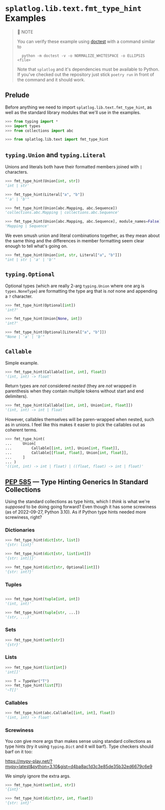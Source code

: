 `splatlog.lib.text.fmt_type_hint` Examples
==============================================================================

> 📝 NOTE
> 
> You can verify these example using [doctest][] with a command similar to
> 
>       python -m doctest -v -o NORMALIZE_WHITESPACE -o ELLIPSIS <file>
> 
> [doctest]: https://docs.python.org/3.10/library/doctest.html
> 
> Note that `splatlog` and it's dependencies must be available to Python. If 
> you've checked out the repository just stick `poetry run` in front of the
> command and it should work.
> 

Prelude
------------------------------------------------------------------------------

Before anything we need to import `splatlog.lib.text.fmt_type_hint`, as well as
the standard library modules that we'll use in the examples.

```python
>>> from typing import *
>>> import types
>>> from collections import abc

>>> from splatlog.lib.text import fmt_type_hint

```

`typing.Union` and `typing.Literal`
------------------------------------------------------------------------------

Unions and literals both have their formatted members joined with `|`
characters.

```python
>>> fmt_type_hint(Union[int, str])
'int | str'

>>> fmt_type_hint(Literal["a", "b"])
"'a' | 'b'"

>>> fmt_type_hint(Union[abc.Mapping, abc.Sequence])
'collections.abc.Mapping | collections.abc.Sequence'

>>> fmt_type_hint(Union[abc.Mapping, abc.Sequence], module_names=False)
'Mapping | Sequence'

```

We even smush union and literal combinations together, as they mean about the 
same thing and the differences in member formatting seem clear enough to tell
what's going on.

```python
>>> fmt_type_hint(Union[int, str, Literal["a", "b"]])
"int | str | 'a' | 'b'"

```

`typing.Optional`
------------------------------------------------------------------------------

Optional types (which are really 2-arg `typing.Union` where one arg is
`types.NoneType`) are formatting the type arg that is _not_ none and appending a
`?` character.

```python
>>> fmt_type_hint(Optional[int])
'int?'

>>> fmt_type_hint(Union[None, int])
'int?'

>>> fmt_type_hint(Optional[Literal["a", "b"]])
"None | 'a' | 'b'"

```

`Callable`
------------------------------------------------------------------------------

Simple example.

```python
>>> fmt_type_hint(Callable[[int, int], float])
'(int, int) -> float'

```

Return types are _not_ considered _nested_ (they are _not_ wrapped in
parenthesis when they contain multiple tokens without start and end delimiters).

```python
>>> fmt_type_hint(Callable[[int, int], Union[int, float]])
'(int, int) -> int | float'

```

However, callables themselves will be paren-wrapped when nested, such as in
unions. I feel like this makes it easier to pick the callables out as coherent
terms.

```python
>>> fmt_type_hint(
...     Union[
...         Callable[[int, int], Union[int, float]],
...         Callable[[float, float], Union[int, float]],
...     ]
... )
'((int, int) -> int | float) | ((float, float) -> int | float)'

```

[PEP 585][] — Type Hinting Generics In Standard Collections
------------------------------------------------------------------------------

Using the standard collections as type hints, which I _think_ is what we're
_supposed_ to be doing going forward? Even though it has some screwiness (as of
2022-09-27, Python 3.10). As if Python type hints needed more screwiness, right?

[PEP 585]: https://peps.python.org/pep-0585/

### Dictionaries ###

```python
>>> fmt_type_hint(dict[str, list])
'{str: list}'

>>> fmt_type_hint(dict[str, list[int]])
'{str: int[]}'

>>> fmt_type_hint(dict[str, Optional[int]])
'{str: int?}'

```

### Tuples ###

```python

>>> fmt_type_hint(tuple[int, int])
'(int, int)'

>>> fmt_type_hint(tuple[str, ...])
'(str, ...)'

```

### Sets ###

```python
>>> fmt_type_hint(set[str])
'{str}'

```

### Lists ###

```python
>>> fmt_type_hint(list[int])
'int[]'

>>> T = TypeVar("T")
>>> fmt_type_hint(list[T])
'~T[]'

```

### Callables ###

```python
>>> fmt_type_hint(abc.Callable[[int, int], float])
'(int, int) -> float'

```

### Screwiness ###

You _can_ give more args than makes sense using standard collections as type
hints (try it using `typing.Dict` and it will barf). Type checkers should barf
on it too:

https://mypy-play.net/?mypy=latest&python=3.10&gist=d4ba8ac1d3c3e85de35b32ed6679c6e9

We simply ignore the extra args.

```python
>>> fmt_type_hint(set[int, str])
'{int}'

>>> fmt_type_hint(dict[str, int, float])
'{str: int}'

```
